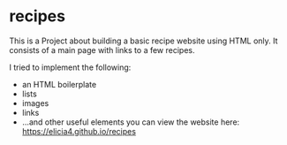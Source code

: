 # recipes

This is a Project about building a basic recipe website using HTML only.
It consists of a main page with links to a few recipes. 

I tried to implement the following:
- an HTML boilerplate
- lists
- images
- links
- ...and other useful elements
you can view the website here: https://elicia4.github.io/recipes
